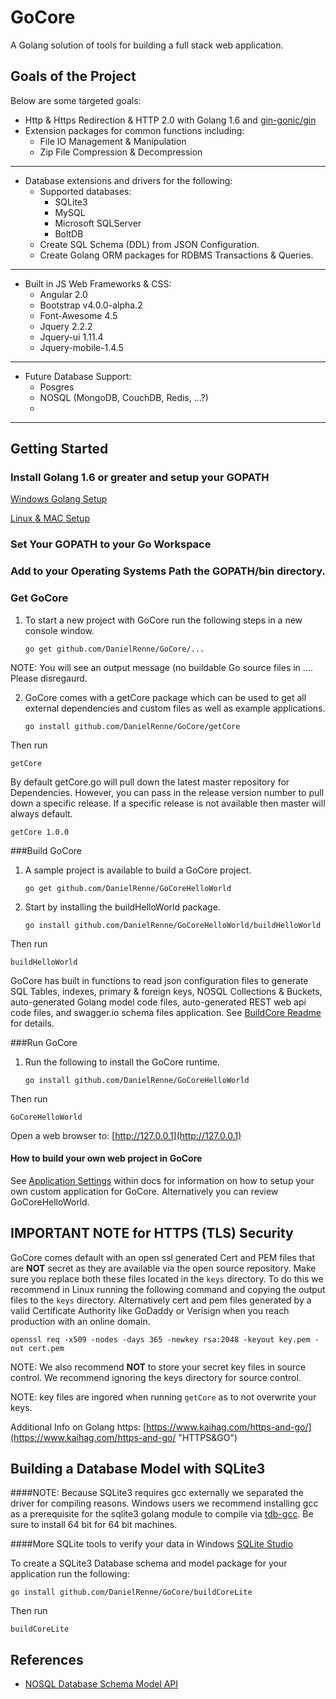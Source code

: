 # GoCore

A Golang solution of tools for building a full stack web application.

## Goals of the Project ##

Below are some targeted goals:

* Http & Https Redirection & HTTP 2.0 with Golang 1.6 and [gin-gonic/gin](https://github.com/gin-gonic/gin)
* Extension packages for common functions including:
	* File IO Management & Manipulation
	* Zip File Compression & Decompression 

----------

* Database extensions and drivers for the following:
	* Supported databases:
		* SQLite3
		* MySQL
		* Microsoft SQLServer
		* BoltDB
	* Create SQL Schema (DDL) from JSON Configuration.
	* Create Golang ORM packages for RDBMS Transactions & Queries.

----------

* Built in JS Web Frameworks & CSS:
	* Angular 2.0
	* Bootstrap v4.0.0-alpha.2
	* Font-Awesome 4.5
	* Jquery 2.2.2
	* Jquery-ui 1.11.4
	* Jquery-mobile-1.4.5
	

----------

* Future Database Support:
	* Posgres
	* NOSQL (MongoDB, CouchDB, Redis, ...?)
	* 

----------
## Getting Started ##

### Install Golang 1.6 or greater and setup your GOPATH ###
[Windows Golang Setup](http://www.wadewegner.com/2014/12/easy-go-programming-setup-for-windows/ "Windows Golang Setup")

[Linux & MAC Setup](https://golang.org/doc/install/ "Linux & MAC Setup")

### Set Your GOPATH to your Go Workspace

### Add to your Operating Systems Path the GOPATH/bin directory.


### Get GoCore
1.  To start a new project with GoCore run the following steps in a new console window.

	`go get github.com/DanielRenne/GoCore/...`

NOTE:  You will see an output message (no buildable Go source files in ....  Please disregaurd.

2.  GoCore comes with a getCore package which can be used to get all external dependencies and custom files as well as example applications.

	`go install github.com/DanielRenne/GoCore/getCore`

Then run

    getCore


By default getCore.go will pull down the latest master repository for Dependencies.  However, you can pass in the release version number to pull down a specific release.  If a specific release is not available then master will always default.

	getCore 1.0.0

###Build GoCore

1.  A sample project is available to build a GoCore project.

	`go get github.com/DanielRenne/GoCoreHelloWorld`

2.  Start by installing the buildHelloWorld package.
  
	`go install github.com/DanielRenne/GoCoreHelloWorld/buildHelloWorld`

Then run

	buildHelloWorld

GoCore has built in functions to read json configuration files to generate SQL Tables, indexes, primary & foreign keys, NOSQL Collections & Buckets, auto-generated Golang model code files, auto-generated REST web api code files, and swagger.io schema files application.  See [BuildCore Readme](https://github.com/DanielRenne/GoCore/blob/master/buildCore/README.md) for details.

###Run GoCore

1.  Run the following to install the GoCore runtime.

	`go install github.com/DanielRenne/GoCoreHelloWorld`

Then run

	GoCoreHelloWorld

Open a web browser to:  [http://127.0.0.1](http://127.0.0.1)

#### How to build your own web project in GoCore

See [Application Settings](https://github.com/DanielRenne/GoCore/blob/master/doc/Application_Settings.md) within docs for information on how to setup your own custom application for GoCore.  Alternatively you can review GoCoreHelloWorld.


## IMPORTANT NOTE for HTTPS (TLS) Security
GoCore comes default with an open ssl generated Cert and PEM files that are **NOT** secret as they are available via the open source repository.  Make sure you replace both these files located in the `keys` directory.  To do this we recommend in Linux running the following command and copying the output files to the `keys` directory.  Alternatively cert and pem files generated by a valid Certificate Authority like GoDaddy or Verisign when you reach production with an online domain.

	openssl req -x509 -nodes -days 365 -newkey rsa:2048 -keyout key.pem -out cert.pem

NOTE:  We also recommend **NOT** to store your secret key files in source control.  We recommend ignoring the keys directory for source control.

NOTE:  key files are ingored when running `getCore` as to not overwrite your keys.

Additional Info on Golang https:  [https://www.kaihag.com/https-and-go/](https://www.kaihag.com/https-and-go/ "HTTPS&GO")



## Building a Database Model with SQLite3

####NOTE: Because SQLite3 requires gcc externally we separated the driver for compiling reasons.  Windows users we recommend installing gcc as a prerequisite for the sqlite3 golang module to compile via [tdb-gcc](http://tdm-gcc.tdragon.net/download).  Be sure to install 64 bit for 64 bit machines. 

####More SQLite tools to verify your data in Windows [SQLite Studio](http://sqlitestudio.pl/)

To create a SQLite3 Database schema and model package for your application run the following:

	go install github.com/DanielRenne/GoCore/buildCoreLite

Then run

	buildCoreLite  

## References

* [NOSQL Database Schema Model API](https://github.com/DanielRenne/GoCore/blob/master/doc/NOSQL_Schema_Model.md)


